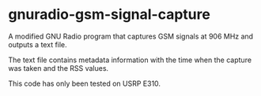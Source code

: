 # gnuradio-gsm-signal-capture
A modified GNU Radio program that captures GSM signals at 906 MHz and outputs a text file.

The text file contains metadata information with the time when the capture was taken and the RSS values.

This code has only been tested on USRP E310.

